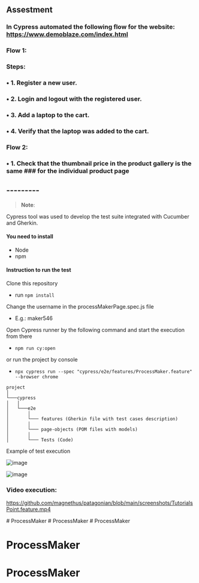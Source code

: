  
## Assestment
### In Cypress automated the following flow for the website: https://www.demoblaze.com/index.html ###
### Flow 1:
### Steps:
### •	1. Register a new user.
### •	2. Login and logout with the registered user.
### •	3. Add a laptop to the cart.
### •	4. Verify that the laptop was added to the cart.
### Flow 2:
### •	1. Check that the thumbnail price in the product gallery is the same ### for the individual product page


 
## ---------

> **Note**:
 
Cypress tool was used to develop the test suite integrated with Cucumber and Gherkin.


#### You need to install

* Node
* npm


#### Instruction to run the test

Clone this repository
+ run `npm install`


Change the username in the processMakerPage.spec.js file
+ E.g.: maker546

Open Cypress runner by the following command and start the execution from there

+ `npm run cy:open`

or run the project by console

+ `npx cypress run --spec "cypress/e2e/features/ProcessMaker.feature" --browser chrome`

 

```
project  
│
└───cypress
│   │
│   └───e2e
│       │
│       └─── features (Gherkin file with test cases description)
│       │
│       └─── page-objects (POM files with models)
│       │
│       └─── Tests (Code)

```


Example of test execution

![image](./screenshots/Patagonian1.png)

![image](./screenshots/Patagonian2.png)

<h3> Video execution:</h3>

https://github.com/magnethus/patagonian/blob/main/screenshots/TutorialsPoint.feature.mp4

 #   P r o c e s s M a k e r  
 #   P r o c e s s M a k e r  
 # ProcessMaker
# ProcessMaker
# ProcessMaker
